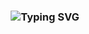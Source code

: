 <h3 align="center">
<img src="https://readme-typing-svg.herokuapp.com?font=Anta&pause=1000&random=false&width=435&lines=Hello+There!+I'm+Fran" alt="Typing SVG" />
</h3>

<!--
**FranciszekaMateu/FranciszekaMateu** is a ✨ _special_ ✨ repository because its `README.md` (this file) appears on your GitHub profile.

Here are some ideas to get you started:

- 🔭 I’m currently working on ...
- 🌱 I’m currently learning ...
- 👯 I’m looking to collaborate on ...
- 🤔 I’m looking for help with ...
- 💬 Ask me about ...
- 📫 How to reach me: ...
- 😄 Pronouns: ...
- ⚡ Fun fact: ...
-->
